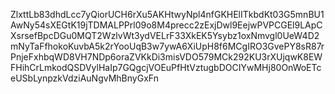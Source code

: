 ZlxttLb83dhdLcc7yQiorUCH6rXu5AKHtwyNpl4nfGKHElITkbdKt03G5mnBU1AwNy54sXEGtK19jTDMALPPrl09o8M4precc2zExjDwl9EejwPVPCGEl9LApCXsrsefBpcDGu0MQT2WzlvWt3ydVELrF33XkEK5Ysybz1oxNmvgl0UeW4D2mNyTaFfhokoKuvbA5k2rYooUqB3w7ywA6XiUpH8f6MCgIRO3GvePY8sR87rPnjeFxhbqWD8VH7NDp6oraZVKkDi3misVDO579MCk292KU3rXUjqwK8EWFHihCrLmkodQSDVylHaIp7GQgcjVOEuPfHtVztugbDOCIYwMHj80OnWoETceUSbLynpzkVdziAuNgvMhBnyGxFn